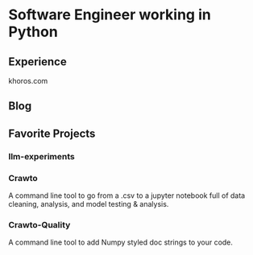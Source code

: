 # Software Engineer working in Python
## Experience
khoros.com


## Blog


## Favorite Projects
### llm-experiments
### Crawto
A command line tool to go from a .csv to a jupyter notebook full of data cleaning, analysis, and model testing & analysis. 
### Crawto-Quality
A command line tool to add Numpy styled doc strings to your code.

<!--
**crawftv/crawftv** is a ✨ _special_ ✨ repository because its `README.md` (this file) appears on your GitHub profile.

Here are some ideas to get you started:

- 🔭 I’m currently working on ...
- 🌱 I’m currently learning ...
- 👯 I’m looking to collaborate on ...
- 🤔 I’m looking for help with ...
- 💬 Ask me about ...
- 📫 How to reach me: ...
- 😄 Pronouns: ...
- ⚡ Fun fact: ...
-->
